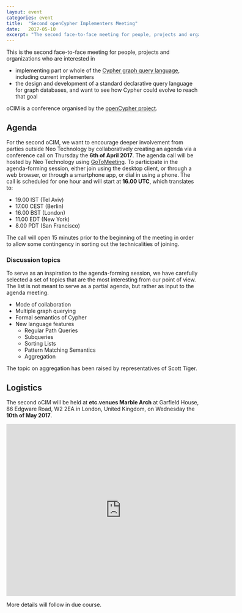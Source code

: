 ```yaml
---
layout: event
categories: event
title:  "Second openCypher Implementers Meeting"
date:   2017-05-10
excerpt: "The second face-to-face meeting for people, projects and organizations interested in participating in the openCypher project, with the goal of creating a standard language based on Cypher for querying graphs.."
---
```

This is the second face-to-face meeting for people, projects and organizations who are interested in

* implementing part or whole of the [Cypher graph query language](https://neo4j.com/developer/cypher/), including current implementers
* the design and development of a standard declarative query language for graph databases, and want to see how Cypher could evolve to reach that goal

oCIM is a conference organised by the [openCypher project](http://www.opencypher.org).

## Agenda

For the second oCIM, we want to encourage deeper involvement from parties outside Neo Technology by collaboratively creating an agenda via a conference call on Thursday the **6th of April 2017**.
The agenda call will be hosted by Neo Technology using [GoToMeeting](https://www.gotomeeting.com/).
To participate in the agenda-forming session, either join using the desktop client, or through a web browser, or through a smartphone app, or dial in using a phone.
The call is scheduled for one hour and will start at **16.00 UTC**, which translates to:

* 19.00 IST (Tel Aviv)
* 17.00 CEST (Berlin)
* 16.00 BST (London)
* 11.00 EDT (New York)
* 8.00 PDT (San Francisco)

The call will open 15 minutes prior to the beginning of the meeting in order to allow some contingency in sorting out the technicalities of joining.

### Discussion topics

To serve as an inspiration to the agenda-forming session, we have carefully selected a set of topics that are the most interesting from our point of view.
The list is not meant to serve as a partial agenda, but rather as input to the agenda meeting.

* Mode of collaboration
* Multiple graph querying
* Formal semantics of Cypher
* New language features
  * Regular Path Queries
  * Subqueries
  * Sorting Lists
  * Pattern Matching Semantics
  * Aggregation

The topic on aggregation has been raised by representatives of Scott Tiger.

## Logistics

The second oCIM will be held at **etc.venues Marble Arch** at Garfield House, 86 Edgware Road, W2 2EA in London, United Kingdom, on Wednesday the **10th of May 2017**.

<iframe src="https://www.google.com/maps/embed?pb=!1m18!1m12!1m3!1d655.3306178401593!2d-0.16368293312351984!3d51.51539565196469!2m3!1f0!2f0!3f0!3m2!1i1024!2i768!4f13.1!3m3!1m2!1s0x48761acaa3df49ed%3A0x23f0c6bb528aea95!2setc.venues+Marble+Arch!5e0!3m2!1sen!2sse!4v1490365633315" width="600" height="450" frameborder="0" style="border:0" allowfullscreen></iframe>

More details will follow in due course.
